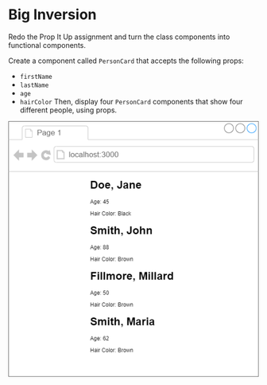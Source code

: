 # Big Inversion

Redo the Prop It Up assignment and turn the class components into functional components.

Create a component called ```PersonCard``` that accepts the following props: 

- ```firstName```
- ```lastName```
- ```age```
- ```hairColor```
Then, display four ```PersonCard``` components that show four different people, using props.

![](img.png)
